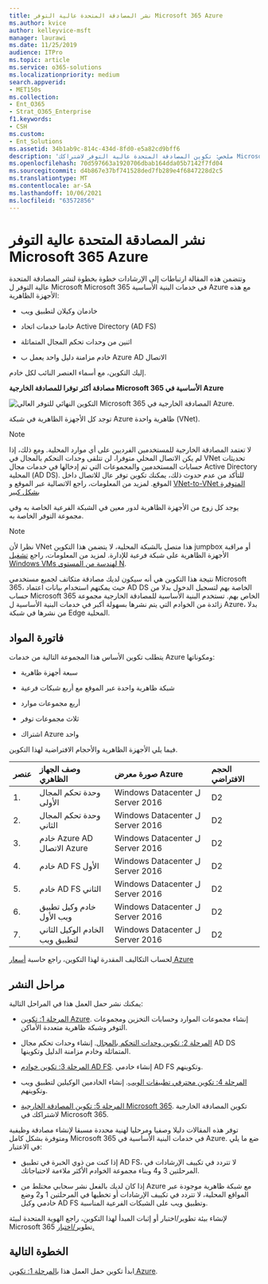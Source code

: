 ```yaml
---
title: نشر المصادقة المتحدة عالية التوفر Microsoft 365 Azure
ms.author: kvice
author: kelleyvice-msft
manager: laurawi
ms.date: 11/25/2019
audience: ITPro
ms.topic: article
ms.service: o365-solutions
ms.localizationpriority: medium
search.appverid:
- MET150s
ms.collection:
- Ent_O365
- Strat_O365_Enterprise
f1.keywords:
- CSH
ms.custom:
- Ent_Solutions
ms.assetid: 34b1ab9c-814c-434d-8fd0-e5a82cd9bff6
description: 'ملخص: تكوين المصادقة المتحدة عالية التوفر لاشتراكك Microsoft 365 Microsoft Azure.'
ms.openlocfilehash: 70d597663a1920706dbab164dda05b7142f7fd04
ms.sourcegitcommit: d4b867e37bf741528ded7fb289e4f6847228d2c5
ms.translationtype: MT
ms.contentlocale: ar-SA
ms.lasthandoff: 10/06/2021
ms.locfileid: "63572856"
---
```

# <a name="deploy-high-availability-federated-authentication-for-microsoft-365-in-azure"></a>نشر المصادقة المتحدة عالية التوفر Microsoft 365 Azure

وتتضمن هذه المقالة ارتباطات إلى الإرشادات خطوة بخطوة لنشر المصادقة المتحدة عالية التوفر ل Microsoft Microsoft 365 في خدمات البنية الأساسية Azure مع هذه الأجهزة الظاهرية:
  
- خادمان وكيلان لتطبيق ويب
    
- خادما خدمات اتحاد Active Directory (AD FS)
    
- اثنين من وحدات تحكم المجال المتماثلة
    
- خادم مزامنة دليل واحد يعمل ب Azure AD الاتصال
    
إليك التكوين، مع أسماء العنصر النائب لكل خادم.
  
**مصادقة أكثر توفرا للمصادقة الخارجية Microsoft 365 الأساسية في Azure**

![التكوين النهائي للتوفر العالي Microsoft 365 المصادقة الخارجية في Azure.](../media/c5da470a-f2aa-489a-a050-df09b4d641df.png)
  
توجد كل الأجهزة الظاهرية في شبكة Azure ظاهرية واحدة (VNet). 
  
> [!NOTE]
> لا تعتمد المصادقة الخارجية للمستخدمين الفرديين على أي موارد المحلية. ومع ذلك، إذا لم يكن الاتصال المحلي متوفرا، لن تتلقى وحدات التحكم بالمجال في VNet تحديثات حسابات المستخدمين والمجموعات التي تم إدخالها في خدمات مجال Active Directory المحلية (AD DS). للتأكد من عدم حدوث ذلك، يمكنك تكوين توفر عال للاتصال داخل الموقع. لمزيد من المعلومات، راجع الاتصالية عبر الموقع و [VNet-to-VNet المتوفرة بشكل كبير](/azure/vpn-gateway/vpn-gateway-highlyavailable)
  
يوجد كل زوج من الأجهزة الظاهرية لدور معين في الشبكة الفرعية الخاصة به وفي مجموعة التوفر الخاصة به.
  
> [!NOTE]
> نظرا لأن VNet هذا متصل بالشبكة المحلية، لا يتضمن هذا التكوين jumpbox أو مراقبة الأجهزة الظاهرية على شبكة فرعية للإدارة. لمزيد من المعلومات، راجع [تشغيل Windows VMs لهندسة من المستوى N](/azure/guidance/guidance-compute-n-tier-vm). 
  
نتيجة هذا التكوين هي أنه سيكون لديك مصادقة متكاتف لجميع مستخدمي Microsoft 365، حيث يمكنهم استخدام بيانات اعتماد AD DS الخاصة بهم لتسجيل الدخول بدلا من حساب Microsoft 365 الخاص بهم. تستخدم البنية الأساسية للمصادقة الخارجية مجموعة زائدة من الخوادم التي يتم نشرها بسهولة أكبر في خدمات البنية الأساسية ل Azure، بدلا من نشرها في شبكة Edge المحلية.
  
## <a name="bill-of-materials"></a>فاتورة المواد

يتطلب تكوين الأساس هذا المجموعة التالية من خدمات Azure ومكوناتها:
  
- سبعة أجهزة ظاهرية
    
- شبكة ظاهرية واحدة عبر الموقع مع أربع شبكات فرعية
    
- أربع مجموعات موارد
    
- ثلاث مجموعات توفر
    
- اشتراك Azure واحد
    
فيما يلي الأجهزة الظاهرية والأحجام الافتراضية لهذا التكوين.
  
|**عنصر**|**وصف الجهاز الظاهري**|**صورة معرض Azure**|**الحجم الافتراضي**|
|:-----|:-----|:-----|:-----|
|1.  <br/> |وحدة تحكم المجال الأولى  <br/> |Windows Datacenter ل Server 2016  <br/> |D2  <br/> |
|2.  <br/> |وحدة تحكم المجال الثاني  <br/> |Windows Datacenter ل Server 2016  <br/> |D2  <br/> |
|3.  <br/> |خادم Azure AD الاتصال Azure  <br/> |Windows Datacenter ل Server 2016  <br/> |D2  <br/> |
|4.  <br/> |خادم AD FS الأول  <br/> |Windows Datacenter ل Server 2016  <br/> |D2  <br/> |
|5.  <br/> |خادم AD FS الثاني  <br/> |Windows Datacenter ل Server 2016  <br/> |D2  <br/> |
|6.  <br/> |خادم وكيل تطبيق ويب الأول  <br/> |Windows Datacenter ل Server 2016  <br/> |D2  <br/> |
|7.  <br/> |الخادم الوكيل الثاني لتطبيق ويب  <br/> |Windows Datacenter ل Server 2016  <br/> |D2  <br/> |
   
لحساب التكاليف المقدرة لهذا التكوين، راجع حاسبة [أسعار Azure](https://azure.microsoft.com/pricing/calculator/)
  
## <a name="phases-of-deployment"></a>مراحل النشر

يمكنك نشر حمل العمل هذا في المراحل التالية:
  
- [المرحلة 1: تكوين Azure](high-availability-federated-authentication-phase-1-configure-azure.md). إنشاء مجموعات الموارد وحسابات التخزين ومجموعات التوفر وشبكة ظاهرية متعددة الأماكن.
    
- [المرحلة 2: تكوين وحدات التحكم بالمجال](high-availability-federated-authentication-phase-2-configure-domain-controllers.md). إنشاء وحدات تحكم مجال AD DS المتماثلة وخادم مزامنة الدليل وتكوينها.
    
- [المرحلة 3: تكوين خوادم AD FS](high-availability-federated-authentication-phase-3-configure-ad-fs-servers.md). إنشاء خادمي AD FS وتكوينهم.
    
- [المرحلة 4: تكوين محترفي تطبيقات الويب](high-availability-federated-authentication-phase-4-configure-web-application-pro.md). إنشاء الخادمين الوكيلين لتطبيق ويب وتكوينهم.
    
- [المرحلة 5: تكوين المصادقة الخارجية Microsoft 365](high-availability-federated-authentication-phase-5-configure-federated-authentic.md). تكوين المصادقة الخارجية لاشتراكك في Microsoft 365.
    
توفر هذه المقالات دليلا وصفيا ومرحليا لهنية محددة مسبقا لإنشاء مصادقة وظيفية ومتوفرة بشكل كامل Microsoft 365 في خدمات البنية الأساسية في Azure. ضع ما يلي في الاعتبار:
  
- إذا كنت من ذوي الخبرة في تطبيق AD FS، لا تتردد في تكييف الإرشادات في المرحلتين 3 و4 وبناء مجموعة الخوادم الأكثر ملاءمة لاحتياجاتك.
    
- إذا كان لديك بالفعل نشر سحابي مختلط من Azure مع شبكة ظاهرية موجودة عبر المواقع المحلية، لا تتردد في تكييف الإرشادات أو تخطيها في المرحلتين 1 و2 وضع خادمي وكيل AD FS وتطبيق ويب على الشبكات الفرعية المناسبة.
    
لإنشاء بيئة تطوير/اختبار أو إثبات المبدأ لهذا التكوين، راجع الهوية المتحدة لبيئة Microsoft 365 تطوير[/اختبار.](federated-identity-for-your-microsoft-365-dev-test-environment.md)
  
## <a name="next-step"></a>الخطوة التالية

ابدأ تكوين حمل العمل هذا [بالمرحلة 1: تكوين Azure](high-availability-federated-authentication-phase-1-configure-azure.md). 
